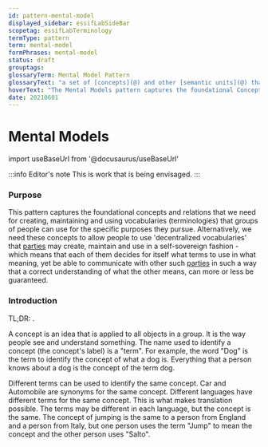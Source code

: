 ```yaml
---
id: pattern-mental-model
displayed_sidebar: essifLabSideBar
scopetag: essifLabTerminology
termType: pattern
term: mental-model
formPhrases: mental-model
status: draft
grouptags:
glossaryTerm: Mental Model Pattern
glossaryText: "a set of [concepts](@) and other [semantic units](@) that can be used to explain how to create, maintain and use (decentralized) [vocabularies](@) ([terminologies](@)) that groups of people can use for the specific purposes they pursue."
hoverText: "The Mental Models pattern captures the foundational Concepts and relations that we need for creating, maintaining and using  (decentralized) Vocabularies (Terminologies) that groups of people can use for the specific purposes they pursue."
date: 20210601
---
```


# Mental Models

import useBaseUrl from '@docusaurus/useBaseUrl'

:::info Editor's note
This is work that is being envisaged.
:::

### Purpose

<!--Concisely describe what can you do with the pattern that is (at least) harder if you didn't have it.-->
This pattern captures the foundational concepts and relations that we need for creating, maintaining and using  vocabularies (terminologies) that groups of people can use for the specific purposes they pursue. Alternatively, we need these concepts to allow people to use 'decentralized vocabularies' that [parties](@) may create, maintain and use in a self-sovereign fashion - which means that each of them decides for itself what terms to use in what meaning, yet be able to communicate with other such [parties](@) in such a way that a correct understanding of what the other means, can more or less be guaranteed.

### Introduction

<!--Gently introduce the pattern, by referring to real-world situations and using colloquial terms, so that when someone has read the text, (s)he knows what it is about, and is ready to delve into the specifics of the pattern-->
TL;DR: .

A concept is an idea that is applied to all objects in a group. It is the way people see and understand something. The name used to identify a concept (the concept's label) is a "term". For example, the word "Dog" is the term to identify the concept of what a dog is. Everything that a person knows about a dog is the concept of the term dog.

Different terms can be used to identify the same concept. Car and Automobile are synonyms for the same concept. Different languages have different terms for the same concept. This is what makes translation possible. The terms may be different in each language, but the concept is the same. The concept of jumping is the same to a person from England and a person from Italy, but one person uses the term "Jump" to mean the concept and the other person uses "Salto".
